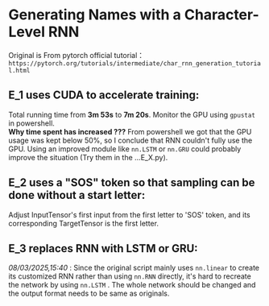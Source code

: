 # Generating Names with a Character-Level RNN
 Original is From pytorch official tutorial：`https://pytorch.org/tutorials/intermediate/char_rnn_generation_tutorial.html`
## E_1 uses CUDA to accelerate training:  
Total running time from **3m 53s** to **7m 20s**. Monitor the GPU using `gpustat` in powershell.  
**Why time spent has increased ???** From powershell we got that the GPU usage was kept below 50%, so I conclude that RNN couldn't fully use the GPU. Using an improved module like `nn.LSTM` or `nn.GRU` could probably improve the situation (Try them in the ...E_X.py). 
## E_2 uses a "SOS" token so that sampling can be done without a start letter:  
Adjust InputTensor's first input from the first letter to 'SOS' token, and its corresponding TargetTensor is the first letter. 
## E_3 replaces RNN with LSTM or GRU:
*08/03/2025,15:40* : Since the original script mainly uses `nn.linear` to create its customized RNN rather than using `nn.RNN` directly, it's hard to recreate the network by using `nn.LSTM` . The whole network should be changed and the output format needs to be same as originals. 
